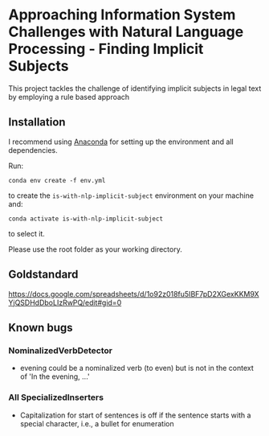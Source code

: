 Approaching Information System Challenges with Natural Language Processing - Finding Implicit Subjects
==============================

This project tackles the challenge of identifying implicit subjects in legal text by employing a rule based approach

## Installation

I recommend using [Anaconda](https://www.anaconda.com/) for setting up the environment and all dependencies.

Run:

```console
conda env create -f env.yml
```

to create the `is-with-nlp-implicit-subject` environment on your machine and:

```console
conda activate is-with-nlp-implicit-subject
```

to select it.

Please use the root folder as your working directory.

## Goldstandard

https://docs.google.com/spreadsheets/d/1o92z018fu5IBF7pD2XGexKKM9XYjQSDHdDboLIzRwPQ/edit#gid=0

## Known bugs

### NominalizedVerbDetector

- evening could be a nominalized verb (to even) but is not in the context of 'In the evening, ...'

### All SpecializedInserters

- Capitalization for start of sentences is off if the sentence starts with a special character, i.e., a bullet for
  enumeration 

